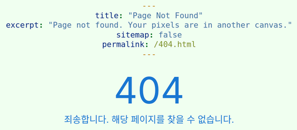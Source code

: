 ```yaml
---
title: "Page Not Found"
excerpt: "Page not found. Your pixels are in another canvas."
sitemap: false
permalink: /404.html
---
```


<body>
<text> 404 </text> <br>
죄송합니다. 해당 페이지를 찾을 수 없습니다.

</body>

<style>
 body {
  background-color: #f0fff0;
  color:#1976d2;
  font-size: 25;
  text-align: center;
 }

 text {
  font-size: 100;
 }

</style>
